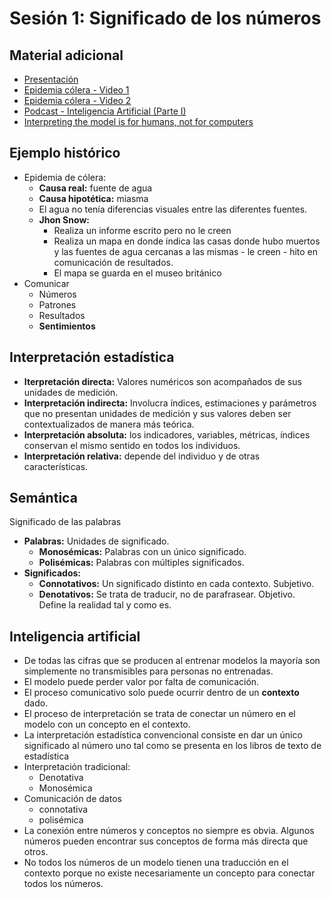 # Sesión 1: Significado de los números

## Material adicional

- [Presentación](http://cruzjulian.com/408-10_diapositivas/)
- [Epidemia cólera - Video 1](https://youtu.be/VJ86D_DtyWg)
- [Epidemia cólera - Video 2](https://youtu.be/ryRXi0lHdvk)
- [Podcast - Inteligencia Artificial (Parte I)](https://open.spotify.com/episode/4tQZbFJfcJWKWDAkbz6gSh?si=lwmpQcdrR-W47DGYS0OnKA)
- [Interpreting the model is for humans, not for computers
](https://towardsdatascience.com/interpreting-the-model-is-for-humans-not-for-computers-9a857011ff3)

## Ejemplo histórico

- Epidemia de cólera:
  - **Causa real:** fuente de agua
  - **Causa hipotética:** miasma
  - El agua no tenía diferencias visuales entre las diferentes fuentes.
  - **Jhon Snow:**
    - Realiza un informe escrito pero no le creen
    - Realiza un mapa en donde indica las casas donde hubo muertos y las fuentes de agua cercanas a las mismas - le creen - hito en comunicación de resultados.
    - El mapa se guarda en el museo británico
- Comunicar
  - Números
  - Patrones
  - Resultados
  - **Sentimientos**

## Interpretación estadística

- **Iterpretación directa:** Valores numéricos son acompañados de sus unidades de medición.
- **Interpretación indirecta:** Involucra índices, estimaciones y parámetros que no presentan unidades de medición y sus valores deben ser contextualizados de manera más teórica.
- **Interpretación absoluta:** los indicadores, variables, métricas, índices conservan el mismo sentido en todos los individuos.
- **Interpretación relativa:** depende del individuo y de otras características.

## Semántica

Significado de las palabras
- **Palabras:** Unidades de significado.
  - **Monosémicas:** Palabras con un único significado.
  - **Polisémicas:** Palabras con múltiples significados.
- **Significados:**
  - **Connotativos:** Un significado distinto en cada contexto. Subjetivo.
  - **Denotativos:** Se trata de traducir, no de parafrasear. Objetivo. Define la realidad tal y como es.

## Inteligencia artificial


- De todas las cifras que se producen al entrenar modelos la mayoría son simplemente no transmisibles para personas no entrenadas.
- El modelo puede perder valor por falta de comunicación.
- El proceso comunicativo solo puede ocurrir dentro de un **contexto** dado.
- El proceso de interpretación se trata de conectar un número en el modelo con un concepto en el contexto.
- La interpretación estadística convencional consiste en dar un único significado al número uno tal como se presenta en los libros de texto de estadística
- Interpretación tradicional:
  - Denotativa
  - Monosémica
- Comunicación de datos
  - connotativa
  - polisémica
- La conexión entre números y conceptos no siempre es obvia. Algunos números pueden encontrar sus conceptos de forma más directa que otros.
- No todos los números de un modelo tienen una traducción en el contexto porque no existe necesariamente un concepto para conectar todos los números.

